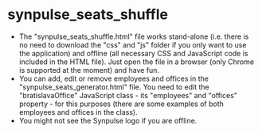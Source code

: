 # synpulse_seats_shuffle
- The "synpulse_seats_shuffle.html" file works stand-alone (i.e. there is no need to download the "css" and "js" folder if you only want to use the application) and offline (all necessary CSS and JavaScript code is included in the HTML file). Just open the file in a browser (only Chrome is supported at the moment) and have fun.
- You can add, edit or remove employees and offices in the "synpulse_seats_generator.html" file. You need to edit the "bratislavaOffice" JavaScript class - its "employees" and "offices" property - for this purposes (there are some examples of both employees and offices in the class).
- You might not see the Synpulse logo if you are offline.